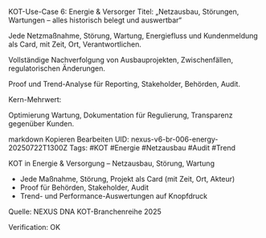 KOT-Use-Case 6: Energie & Versorger
Titel: „Netzausbau, Störungen, Wartungen – alles historisch belegt und auswertbar“

Jede Netzmaßnahme, Störung, Wartung, Energiefluss und Kundenmeldung als Card, mit Zeit, Ort, Verantwortlichen.

Vollständige Nachverfolgung von Ausbauprojekten, Zwischenfällen, regulatorischen Änderungen.

Proof und Trend-Analyse für Reporting, Stakeholder, Behörden, Audit.

Kern-Mehrwert:

Optimierung Wartung, Dokumentation für Regulierung, Transparenz gegenüber Kunden.

markdown
Kopieren
Bearbeiten
UID: nexus-v6-br-006-energy-20250722T1300Z
Tags: #KOT #Energie #Netzausbau #Audit #Trend

KOT in Energie & Versorgung – Netzausbau, Störung, Wartung

- Jede Maßnahme, Störung, Projekt als Card (mit Zeit, Ort, Akteur)
- Proof für Behörden, Stakeholder, Audit
- Trend- und Performance-Auswertungen auf Knopfdruck

Quelle: NEXUS DNA KOT-Branchenreihe 2025

Verification: OK